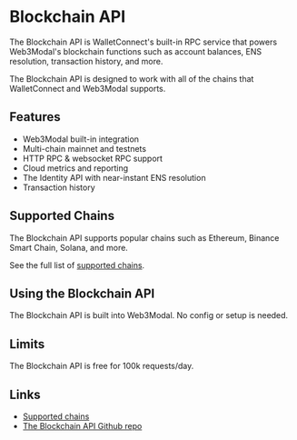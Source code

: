 # Blockchain API

The Blockchain API is WalletConnect's built-in RPC service that powers Web3Modal's blockchain functions such as account balances, ENS resolution, transaction history, and more. 

The Blockchain API is designed to work with all of the chains that WalletConnect and Web3Modal supports.


## Features

- Web3Modal built-in integration
- Multi-chain mainnet and testnets
- HTTP RPC & websocket RPC support
- Cloud metrics and reporting
- The Identity API with near-instant ENS resolution
- Transaction history

## Supported Chains

The Blockchain API supports popular chains such as Ethereum, Binance Smart Chain, Solana, and more.

See the full list of [supported chains](../advanced/multichain/chain-list.md).

## Using the Blockchain API

The Blockchain API is built into Web3Modal. No config or setup is needed. 

## Limits

The Blockchain API is free for 100k requests/day. 

## Links

- [Supported chains](../advanced/multichain/chain-list.md)
- [The Blockchain API Github repo](https://github.com/WalletConnect/rpc-proxy)

